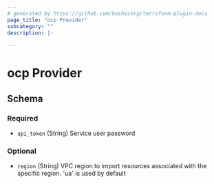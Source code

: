 ```yaml
---
# generated by https://github.com/hashicorp/terraform-plugin-docs
page_title: "ocp Provider"
subcategory: ""
description: |-
  
---
```


# ocp Provider





<!-- schema generated by tfplugindocs -->
## Schema

### Required

- `api_token` (String) Service user password

### Optional

- `region` (String) VPC region to import resources associated with the specific region. 'ua' is used by default
